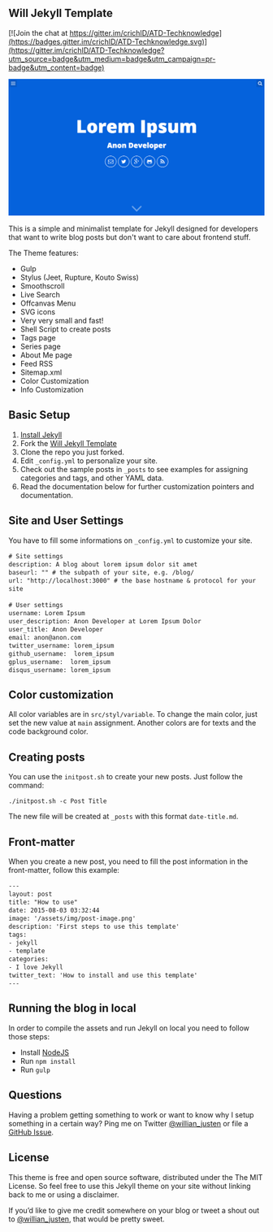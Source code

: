 ## Will Jekyll Template

[![Join the chat at https://gitter.im/crichID/ATD-Techknowledge](https://badges.gitter.im/crichID/ATD-Techknowledge.svg)](https://gitter.im/crichID/ATD-Techknowledge?utm_source=badge&utm_medium=badge&utm_campaign=pr-badge&utm_content=badge)

![Screenshot](screenshot.png)

This is a simple and minimalist template for Jekyll designed for developers that want to write blog posts but don't want to care about frontend stuff.

The Theme features:

- Gulp
- Stylus (Jeet, Rupture, Kouto Swiss)
- Smoothscroll
- Live Search
- Offcanvas Menu
- SVG icons
- Very very small and fast!
- Shell Script to create posts
- Tags page
- Series page
- About Me page
- Feed RSS
- Sitemap.xml
- Color Customization
- Info Customization

## Basic Setup

1. [Install Jekyll](http://jekyllrb.com)
2. Fork the [Will Jekyll Template](https://github.com/willianjusten/will-jekyll-template/fork)
3. Clone the repo you just forked.
4. Edit `_config.yml` to personalize your site.
5. Check out the sample posts in `_posts` to see examples for assigning categories and tags, and other YAML data.
6. Read the documentation below for further customization pointers and documentation.

## Site and User Settings

You have to fill some informations on `_config.yml` to customize your site.

```
# Site settings
description: A blog about lorem ipsum dolor sit amet
baseurl: "" # the subpath of your site, e.g. /blog/
url: "http://localhost:3000" # the base hostname & protocol for your site 

# User settings
username: Lorem Ipsum
user_description: Anon Developer at Lorem Ipsum Dolor
user_title: Anon Developer
email: anon@anon.com
twitter_username: lorem_ipsum
github_username:  lorem_ipsum
gplus_username:  lorem_ipsum
disqus_username: lorem_ipsum
```

## Color customization

All color variables are in `src/styl/variable`. To change the main color, just set the new value at `main` assignment. Another colors are for texts and the code background color.

## Creating posts

You can use the `initpost.sh` to create your new posts. Just follow the command:

```
./initpost.sh -c Post Title
```

The new file will be created at `_posts` with this format `date-title.md`.

## Front-matter 

When you create a new post, you need to fill the post information in the front-matter, follow this example:

```
---
layout: post
title: "How to use"
date: 2015-08-03 03:32:44
image: '/assets/img/post-image.png'
description: 'First steps to use this template'
tags:
- jekyll 
- template 
categories:
- I love Jekyll
twitter_text: 'How to install and use this template'
---
```

## Running the blog in local

In order to compile the assets and run Jekyll on local you need to follow those steps:

- Install [NodeJS](https://nodejs.org/)
- Run `npm install` 
- Run `gulp`

## Questions

Having a problem getting something to work or want to know why I setup something in a certain way? Ping me on Twitter [@willian_justen](https://twitter.com/willian_justen) or file a [GitHub Issue](https://github.com/willianjusten/will-jekyll-template/issues/new).

## License

This theme is free and open source software, distributed under the The MIT License. So feel free to use this Jekyll theme on your site without linking back to me or using a disclaimer.

If you’d like to give me credit somewhere on your blog or tweet a shout out to [@willian_justen](https://twitter.com/willian_justen), that would be pretty sweet.




